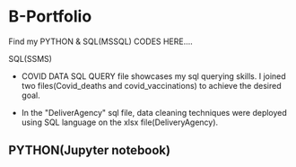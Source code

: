 # B-Portfolio

Find my PYTHON & SQL(MSSQL) CODES HERE....

SQL(SSMS)
-  COVID DATA SQL QUERY file showcases my sql querying skills. I joined two files(Covid_deaths and covid_vaccinations) to achieve the desired goal. 

-  In the "DeliverAgency" sql file, data cleaning techniques were deployed using SQL language on the xlsx file(DeliveryAgency).



PYTHON(Jupyter notebook)
- 
